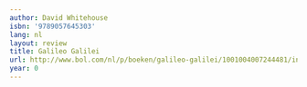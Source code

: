 ```yaml
---
author: David Whitehouse
isbn: '9789057645303'
lang: nl
layout: review
title: Galileo Galilei
url: http://www.bol.com/nl/p/boeken/galileo-galilei/1001004007244481/index.html
year: 0
---
```


